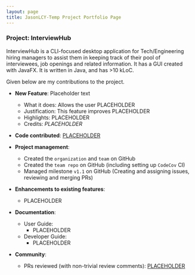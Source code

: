 ```yaml
---
layout: page
title: JasonLCY-Temp Project Portfolio Page
---
```


### Project: InterviewHub

InterviewHub is a CLI-focused desktop application for Tech/Engineering hiring managers to assist them 
in keeping track of their pool of interviewees, job openings and related information.
It has a GUI created with JavaFX. It is written in Java, and has >10 kLoC.

Given below are my contributions to the project.

* **New Feature**: Placeholder text
  * What it does: Allows the user PLACEHOLDER
  * Justification: This feature improves PLACEHOLDER
  * Highlights: PLACEHOLDER
  * Credits: *PLACEHOLDER*

* **Code contributed**: [PLACEHOLDER]()

* **Project management**:
  * Created the `organization` and `team` on GitHub
  * Created the `team repo` on GitHub (including setting up `CodeCov` CI)
  * Managed milestone `v1.1` on GitHub (Creating and assigning issues, reviewing and merging PRs)

* **Enhancements to existing features**:
  * PLACEHOLDER

* **Documentation**:
  * User Guide:
    * PLACEHOLDER
  * Developer Guide:
    * PLACEHOLDER

* **Community**:
  * PRs reviewed (with non-trivial review comments): [PLACEHOLDER]()